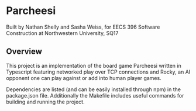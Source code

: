 # Parcheesi
Built by Nathan Shelly and Sasha Weiss, for EECS 396 Software Construction at Northwestern University, SQ17

## Overview
This project is an implementation of the board game Parcheesi written in Typescript featuring networked play over TCP connections and Rocky, an AI opponent one can play against or add into human player games.

Dependencies are listed (and can be easily installed through npm) in the package.json file. Additionally the Makefile includes useful commands for building and running the project.
